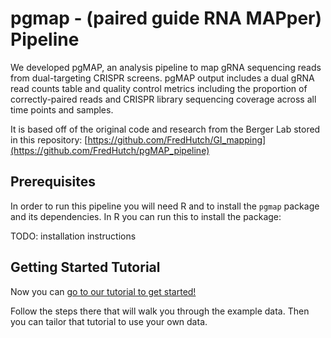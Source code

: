 # pgmap - (paired guide RNA MAPper) Pipeline

We developed pgMAP, an analysis pipeline to map gRNA sequencing reads from dual-targeting CRISPR screens. pgMAP output includes a dual gRNA read counts table and quality control metrics including the proportion of correctly-paired reads and CRISPR library sequencing coverage across all time points and samples.

It is based off of the original code and research from the Berger Lab stored in this repository: [https://github.com/FredHutch/GI_mapping](https://github.com/FredHutch/pgMAP_pipeline)

## Prerequisites

In order to run this pipeline you will need R and to install the `pgmap` package and its dependencies. In R you can run this to install the package:

TODO: installation instructions

## Getting Started Tutorial

Now you can [go to our tutorial to get started!](https://fredhutch.github.io/pgmap/articles/getting_started.html)

Follow the steps there that will walk you through the example data. Then you can tailor that tutorial to use your own data.
